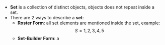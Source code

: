 - **Set** is a collection of distinct objects, objects does not repeat inside a set.
- There are 2 ways to describe a **set**:
	- **Roster Form**: all set elements are mentioned inside the set, example:
	$$S = {1, 2, 3, 4, 5}$$
	- **Set-Builder Form**: a